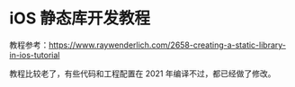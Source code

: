# iOS 静态库开发教程

教程参考：https://www.raywenderlich.com/2658-creating-a-static-library-in-ios-tutorial

教程比较老了，有些代码和工程配置在 2021 年编译不过，都已经做了修改。
